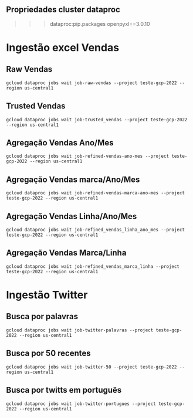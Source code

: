 

## Propriedades cluster dataproc
>>> dataproc:pip.packages  openpyxl==3.0.10 

# Ingestão excel Vendas

## Raw Vendas

``` shell
gcloud dataproc jobs wait job-raw-vendas --project teste-gcp-2022 --region us-central1
```

## Trusted Vendas

``` shell
gcloud dataproc jobs wait job-trusted_vendas --project teste-gcp-2022 --region us-central1
```

## Agregação Vendas Ano/Mes

``` shell
gcloud dataproc jobs wait job-refined-vendas-ano-mes --project teste-gcp-2022 --region us-central1
```

## Agregação Vendas marca/Ano/Mes

``` shell
gcloud dataproc jobs wait job-refined-vendas-marca-ano-mes --project teste-gcp-2022 --region us-central1
```

## Agregação Vendas Linha/Ano/Mes

``` shell
gcloud dataproc jobs wait job-refined_vendas_linha_ano_mes --project teste-gcp-2022 --region us-central1
```

## Agregação Vendas Marca/Linha

``` shell
gcloud dataproc jobs wait job-refined_vendas_marca_linha --project teste-gcp-2022 --region us-central1
```

# Ingestão Twitter

## Busca por palavras
``` shell
gcloud dataproc jobs wait job-twitter-palavras --project teste-gcp-2022 --region us-central1
```

## Busca por 50 recentes
``` shell
gcloud dataproc jobs wait job-twitter-50 --project teste-gcp-2022 --region us-central1
```

## Busca por twitts em português
``` shell
gcloud dataproc jobs wait job-twitter-portugues --project teste-gcp-2022 --region us-central1
```

